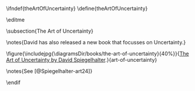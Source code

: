 \ifndef{theArtOfUncertainty}
\define{theArtOfUncertainty}

\editme 

\subsection{The Art of Uncertainty}

\notes{David has also released a new book that focusses on Uncertainty.}

\figure{\includejpg{\diagramsDir/books/the-art-of-uncertainty}{40%}}{[The Art of Uncertainty by David Spiegelhalter](https://www.amazon.co.uk/Art-Uncertainty-Navigate-Chance-Ignorance/dp/0241658624).}{art-of-uncertainty}

\notes{See [@Spiegelhalter-art24]}


\endif
